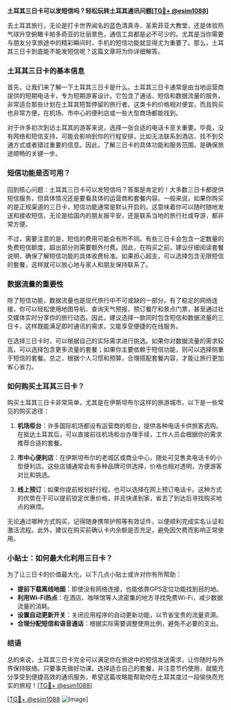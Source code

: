 **土耳其三日卡可以发短信吗？轻松玩转土耳其通讯问题[[TG💪+ @esim1088](https://t.me/s/esim1088)]**

去土耳其旅行，无论是打卡世界闻名的蓝色清真寺、圣索菲亚大教堂，还是体验热气球升空俯瞰卡帕多奇亚的壮丽景色，通信工具都是必不可少的。尤其是当你需要与朋友分享旅途中的精彩瞬间时，手机的短信功能就显得尤为重要了。那么，土耳其三日卡到底能不能发短信呢？这篇文章将为你详细解答。

### 土耳其三日卡的基本信息

首先，让我们来了解一下土耳其三日卡是什么。土耳其三日卡通常是由当地运营商提供的短期电话卡，专为短期游客设计。它包含了通话、短信和数据流量的服务，非常适合那些计划在土耳其短暂停留的旅行者。这类卡的价格相对便宜，而且购买也非常方便，在机场、市中心的便利店或一些大型商场都能找到。

对于许多初次到访土耳其的游客来说，选择一张合适的电话卡至关重要。毕竟，没有网络和短信支持，可能会影响到你的行程安排，比如无法联系到酒店、找不到交通方式或者错过重要的信息。因此，了解三日卡的具体功能和服务范围，是确保旅途顺畅的关键一步。

### 短信功能是否可用？

回到核心问题：土耳其三日卡可以发短信吗？答案是肯定的！大多数三日卡都提供短信服务，但具体情况还是要看具体的运营商和套餐内容。一般来说，如果你购买的是正规渠道的三日卡，短信功能通常是默认开启的。这意味着你可以随时随地发送和接收短信，无论是给国内的朋友报平安，还是联系当地的旅行社或导游，都非常方便。

不过，需要注意的是，短信的费用可能会有所不同。有些三日卡会包含一定数量的免费短信额度，超出部分则需要额外付费。因此，在购买之前，建议仔细阅读套餐说明，确保了解短信功能的具体收费标准。如果担心超支，可以选择包含无限短信的套餐，这样就可以放心地与家人和朋友保持联系了。

### 数据流量的重要性

除了短信功能，数据流量也是现代旅行中不可或缺的一部分。有了稳定的网络连接，你可以轻松使用地图导航、查询天气预报、预订餐厅和景点门票，甚至通过社交媒体实时分享你的旅行动态。因此，建议选择一款同时包含短信和数据流量的三日卡，这样既能满足即时通讯的需求，又能享受便捷的在线服务。

在选择三日卡时，可以根据自己的实际需求进行挑选。如果你对数据流量的需求较高，可以选择包含更多流量的套餐；如果你主要依赖于短信功能，则可以选择侧重于短信的套餐。总之，根据个人习惯和预算，合理搭配套餐内容，才能让旅行更加省心省力。

### 如何购买土耳其三日卡？

购买土耳其三日卡非常简单，尤其是在伊斯坦布尔这样的旅游城市。以下是一些常见的购买途径：

1. **机场柜台**：许多国际机场都设有运营商的柜台，提供各种电话卡供旅客选购。在抵达土耳其后，可以直接前往机场柜台办理手续，工作人员会根据你的需求推荐合适的套餐。

2. **市中心便利店**：在伊斯坦布尔的老城区或商业中心，随处可见售卖电话卡的小型便利店。这些店铺通常会有多种品牌可供选择，价格也相对透明，方便游客对比和挑选。

3. **线上预订**：如果你提前规划好行程，也可以选择在网上预订电话卡。这种方式的优势在于可以提前锁定优惠价格，并且快递到家，省去了到达后寻找购买地点的麻烦。

无论通过哪种方式购买，记得随身携带护照等有效证件，以便顺利完成实名认证和激活流程。此外，建议在购买前确认卡内余额是否充足，避免因欠费而影响正常使用。

### 小贴士：如何最大化利用三日卡？

为了让三日卡的价值最大化，以下几点小贴士或许对你有所帮助：

- **提前下载离线地图**：即使没有网络连接，也能依靠GPS定位功能找到目的地。
- **利用Wi-Fi热点**：在酒店、咖啡馆等人流密集的地方寻找免费Wi-Fi，减少数据流量的消耗。
- **设置自动更新开关**：关闭应用程序的自动更新功能，以节省宝贵的流量资源。
- **合理分配短信和语音通话**：根据实际需要调整使用比例，避免不必要的支出。

### 结语

总的来说，土耳其三日卡完全可以满足你在旅途中的短信发送需求，让你随时与外界保持联络。只要事先做好功课，选择适合自己的套餐，并注意节约使用，就能充分享受到便捷高效的通讯服务。希望这篇攻略能帮助你在土耳其度过一段愉快而充实的旅程！[[TG💪+ @esim1088](https://t.me/s/esim1088)]

[[TG💪+ @esim1088](https://t.me/s/esim1088) ![Image](https://i.postimg.cc/4NQfJmqS/Snipaste-2025-05-13-00-14-12.png)]